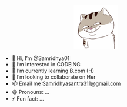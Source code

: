 <p align="center">
    <a href="http://jrohit.com.np" target="_blank">
        <img src="https://github.com/OracleBrain/OracleBrain/blob/main/wth-smile.gif?raw=true" width="120" height="120" alt="Description of the image">
    </a>
</p>

- 👋 Hi, I’m @Samridhya01
- 👀 I’m interested in CODEING
- 🌱 I’m currently learning B.com (H)
- 💞️ I’m looking to collaborate on Her
- 📫 Email me Samridhyasantra311@gmail.com
- 😄 Pronouns: ...
- ⚡ Fun fact: ...

<!---
Samridhya01/Samridhya01 is a ✨ special ✨ repository because its `README.md` (this file) appears on your GitHub profile.
You can click the Preview link to take a look at your changes.
--->
